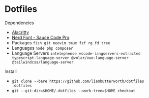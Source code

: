 # Dotfiles

Dependencies
- [Alacritty](https://github.com/alacritty/alacritty)
- [Nerd Font - Sauce Code Pro](https://github.com/ryanoasis/nerd-fonts)
- Packages `fish git neovim tmux fzf rg fd tree`
- Languages `node php composer`
- Language Servers `intelephense vscode-langservers-extracted typescript-language-server @volar/vue-language-server @tailwindcss/language-server`

Install
- `git clone --bare https://github.com/liambutterworth/dotfiles .dotfiles`
- `git --git-dir=$HOME/.dotfiles --work-tree=$HOME checkout`
